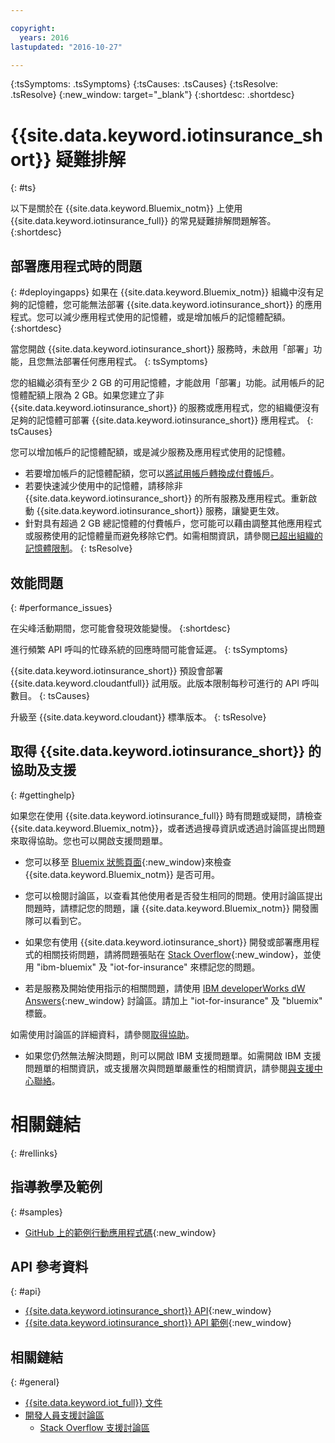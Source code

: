 ```yaml
---

copyright:
  years: 2016
lastupdated: "2016-10-27"

---
```

<!-- Common attributes used in the template are defined as follows: -->
{:tsSymptoms: .tsSymptoms}
{:tsCauses: .tsCauses}
{:tsResolve: .tsResolve}
{:new_window: target="\_blank"}
{:shortdesc: .shortdesc}

# {{site.data.keyword.iotinsurance_short}} 疑難排解
{: #ts}

以下是關於在 {{site.data.keyword.Bluemix_notm}} 上使用 {{site.data.keyword.iotinsurance_full}} 的常見疑難排解問題解答。
{:shortdesc}

## 部署應用程式時的問題
{: #deployingapps}
如果在 {{site.data.keyword.Bluemix_notm}} 組織中沒有足夠的記憶體，您可能無法部署 {{site.data.keyword.iotinsurance_short}} 的應用程式。您可以減少應用程式使用的記憶體，或是增加帳戶的記憶體配額。
{:shortdesc}

當您開啟 {{site.data.keyword.iotinsurance_short}} 服務時，未啟用「部署」功能，且您無法部署任何應用程式。
{: tsSymptoms}

您的組織必須有至少 2 GB 的可用記憶體，才能啟用「部署」功能。試用帳戶的記憶體配額上限為 2 GB。如果您建立了非 {{site.data.keyword.iotinsurance_short}} 的服務或應用程式，您的組織便沒有足夠的記憶體可部署 {{site.data.keyword.iotinsurance_short}} 應用程式。
{: tsCauses}

您可以增加帳戶的記憶體配額，或是減少服務及應用程式使用的記憶體。
- 若要增加帳戶的記憶體配額，您可以[將試用帳戶轉換成付費帳戶](https://console.ng.bluemix.net/docs/pricing/index.html#pay-accounts)。
- 若要快速減少使用中的記憶體，請移除非 {{site.data.keyword.iotinsurance_short}} 的所有服務及應用程式。重新啟動 {{site.data.keyword.iotinsurance_short}} 服務，讓變更生效。
- 針對具有超過 2 GB 總記憶體的付費帳戶，您可能可以藉由調整其他應用程式或服務使用的記憶體量而避免移除它們。如需相關資訊，請參閱[已超出組織的記憶體限制](https://console.ng.bluemix.net/docs/troubleshoot/ts_apps.html#ts_outofmemory)。
{: tsResolve}

## 效能問題
{: #performance_issues}

在尖峰活動期間，您可能會發現效能變慢。
{:shortdesc}

進行頻繁 API 呼叫的忙碌系統的回應時間可能會延遲。
{: tsSymptoms}

{{site.data.keyword.iotinsurance_short}} 預設會部署 {{site.data.keyword.cloudantfull}} 試用版。此版本限制每秒可進行的 API 呼叫數目。
{: tsCauses}

升級至 {{site.data.keyword.cloudant}} 標準版本。
{: tsResolve}

## 取得 {{site.data.keyword.iotinsurance_short}} 的協助及支援
{: #gettinghelp}

如果您在使用 {{site.data.keyword.iotinsurance_full}} 時有問題或疑問，請檢查 {{site.data.keyword.Bluemix_notm}}，或者透過搜尋資訊或透過討論區提出問題來取得協助。您也可以開啟支援問題單。

* 您可以移至 [Bluemix 狀態頁面](https://developer.ibm.com/bluemix/support/#status){:new_window}來檢查 {{site.data.keyword.Bluemix_notm}} 是否可用。

* 您可以檢閱討論區，以查看其他使用者是否發生相同的問題。使用討論區提出問題時，請標記您的問題，讓 {{site.data.keyword.Bluemix_notm}} 開發團隊可以看到它。
  <!--Insert the appropriate Stack Overflow tag for your service for <service_keyword> in URL and text below:  -->
* 如果您有使用 {{site.data.keyword.iotinsurance_short}} 開發或部署應用程式的相關技術問題，請將問題張貼在 [Stack Overflow](http://stackoverflow.com/search?q=iot-insurance+ibm-bluemix){:new_window}，並使用 "ibm-bluemix" 及 "iot-for-insurance" 來標記您的問題。
<!--Insert the appropriate dW Answers tag for your service for <service_keyword> in URL below:  -->
* 若是服務及開始使用指示的相關問題，請使用 [IBM developerWorks dW Answers](https://developer.ibm.com/answers/topics/iot-insurance/?smartspace=bluemix){:new_window} 討論區。請加上 "iot-for-insurance" 及 "bluemix" 標籤。

如需使用討論區的詳細資料，請參閱[取得協助](https://www.{DomainName}/docs/support/index.html#getting-help)。

* 如果您仍然無法解決問題，則可以開啟 IBM 支援問題單。如需開啟 IBM 支援問題單的相關資訊，或支援層次與問題單嚴重性的相關資訊，請參閱[與支援中心聯絡](https://www.{DomainName}/docs/support/index.html#contacting-support)。


# 相關鏈結
{: #rellinks}

## 指導教學及範例
{: #samples}
* [GitHub 上的範例行動應用程式碼](https://github.com/ibm-watson-iot/ioti-mobile){:new_window}

## API 參考資料
{: #api}
* [{{site.data.keyword.iotinsurance_short}} API](https://iot4i-api-docs.mybluemix.net/){:new_window}
* [{{site.data.keyword.iotinsurance_short}} API 範例](https://github.com/IBM-Bluemix/iot4i-api-examples-nodejs/#iot-for-insurance-api-examples){:new_window}

## 相關鏈結
{: #general}
* [{{site.data.keyword.iot_full}} 文件](https://console.ng.bluemix.net/docs/services/IoT/index.html)
* [開發人員支援討論區](https://developer.ibm.com/answers/search.html?f=&type=question&redirect=search%2Fsearch&sort=relevance&q=%2B[iot]%20%2B[bluemix])
  * [Stack Overflow 支援討論區](http://stackoverflow.com/questions/tagged/ibm-bluemix)
